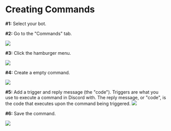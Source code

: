 # Creating Commands
**#1:** Select your bot.

**#2:** Go to the "Commands" tab.

![](https://user-images.githubusercontent.com/69215413/141648197-1a41e333-6ba4-4244-83ae-b193d4e94646.png)

**#3:** Click the hamburger menu.

![](https://user-images.githubusercontent.com/69215413/141647791-3f96f1b1-973e-425f-86eb-0c464bbb1170.png)

**#4:** Create a empty command.

![](https://user-images.githubusercontent.com/69215413/141647789-d1bac505-aa31-4e7d-8b0d-0d1000310aa4.png)

**#5:** Add a trigger and reply message (the "code"). Triggers are what you use to execute a command in Discord with. The reply message, or "code", is the code that executes upon the command being triggered.
![](https://user-images.githubusercontent.com/69215413/141647851-abcd5f5a-d353-4234-89ae-ae777ae63bd0.png)


**#6:** Save the command.

![](https://user-images.githubusercontent.com/69215413/141647785-9c21d996-7ee1-41cb-9737-52635bf1c4ed.png)